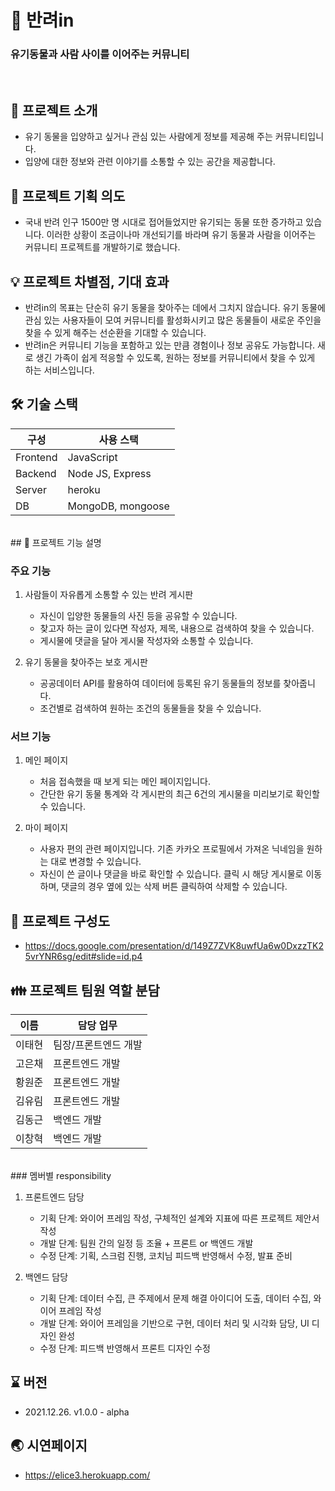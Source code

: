 # 🐾 반려in

### 유기동물과 사람 사이를 이어주는 커뮤니티

<br>

## 📖 프로젝트 소개

- 유기 동물을 입양하고 싶거나 관심 있는 사람에게 정보를 제공해 주는 커뮤니티입니다.
- 입양에 대한 정보와 관련 이야기를 소통할 수 있는 공간을 제공합니다.
  <br>

## 🎯 프로젝트 기획 의도

- 국내 반려 인구 1500만 명 시대로 접어들었지만 유기되는 동물 또한 증가하고 있습니다. 이러한 상황이 조금이나마 개선되기를 바라며 유기 동물과 사람을 이어주는 커뮤니티 프로젝트를 개발하기로 했습니다.
  <br>

## 💡 프로젝트 차별점, 기대 효과

- 반려in의 목표는 단순히 유기 동물을 찾아주는 데에서 그치지 않습니다. 유기 동물에 관심 있는 사용자들이 모여 커뮤니티를 활성화시키고 많은 동물들이 새로운 주인을 찾을 수 있게 해주는 선순환을 기대할 수 있습니다.
- 반려in은 커뮤니티 기능을 포함하고 있는 만큼 경험이나 정보 공유도 가능합니다. 새로 생긴 가족이 쉽게 적응할 수 있도록, 원하는 정보를 커뮤니티에서 찾을 수 있게 하는 서비스입니다.
  <br>

## 🛠 기술 스택

| 구성     | 사용 스택         |
| -------- | ----------------- |
| Frontend | JavaScript        |
| Backend  | Node JS, Express  |
| Server   | heroku            |
| DB       | MongoDB, mongoose |

<br>
## 🔩 프로젝트 기능 설명

### 주요 기능

1. 사람들이 자유롭게 소통할 수 있는 반려 게시판

   - 자신이 입양한 동물들의 사진 등을 공유할 수 있습니다.
   - 찾고자 하는 글이 있다면 작성자, 제목, 내용으로 검색하여 찾을 수 있습니다.
   - 게시물에 댓글을 달아 게시물 작성자와 소통할 수 있습니다.

2. 유기 동물을 찾아주는 보호 게시판

   - 공공데이터 API를 활용하여 데이터에 등록된 유기 동물들의 정보를 찾아줍니다.
   - 조건별로 검색하여 원하는 조건의 동물들을 찾을 수 있습니다.

### 서브 기능

1. 메인 페이지

   - 처음 접속했을 때 보게 되는 메인 페이지입니다.
   - 간단한 유기 동물 통계와 각 게시판의 최근 6건의 게시물을 미리보기로 확인할 수 있습니다.

2. 마이 페이지

   - 사용자 편의 관련 페이지입니다. 기존 카카오 프로필에서 가져온 닉네임을 원하는 대로 변경할 수 있습니다.
   - 자신이 쓴 글이나 댓글을 바로 확인할 수 있습니다. 클릭 시 해당 게시물로 이동하며, 댓글의 경우 옆에 있는 삭제 버튼 클릭하여 삭제할 수 있습니다.
     <br>

## 📰 프로젝트 구성도

- https://docs.google.com/presentation/d/149Z7ZVK8uwfUa6w0DxzzTK25vrYNR6sg/edit#slide=id.p4
  <br>

## 👪 프로젝트 팀원 역할 분담

| 이름   | 담당 업무            |
| ------ | -------------------- |
| 이태현 | 팀장/프론트엔드 개발 |
| 고은채 | 프론트엔드 개발      |
| 황원준 | 프론트엔드 개발      |
| 김유림 | 프론트엔드 개발      |
| 김동근 | 백엔드 개발          |
| 이창혁 | 백엔드 개발          |

<br>
### 멤버별 responsibility

1. 프론트엔드 담당

   - 기획 단계: 와이어 프레임 작성, 구체적인 설계와 지표에 따른 프로젝트 제안서 작성
   - 개발 단계: 팀원 간의 일정 등 조율 + 프론트 or 백엔드 개발
   - 수정 단계: 기획, 스크럼 진행, 코치님 피드백 반영해서 수정, 발표 준비

2. 백엔드 담당

   - 기획 단계: 데이터 수집, 큰 주제에서 문제 해결 아이디어 도출, 데이터 수집, 와이어 프레임 작성
   - 개발 단계: 와이어 프레임을 기반으로 구현, 데이터 처리 및 시각화 담당, UI 디자인 완성
   - 수정 단계: 피드백 반영해서 프론트 디자인 수정
     <br>

## ⌛ 버전

- 2021.12.26. v1.0.0 - alpha
  <br>

## 🌏 시연페이지

- https://elice3.herokuapp.com/
